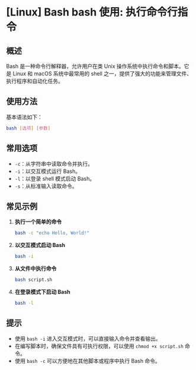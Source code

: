 # [Linux] Bash bash 使用: 执行命令行指令

## 概述
Bash 是一种命令行解释器，允许用户在类 Unix 操作系统中执行命令和脚本。它是 Linux 和 macOS 系统中最常用的 shell 之一，提供了强大的功能来管理文件、执行程序和自动化任务。

## 使用方法
基本语法如下：
```bash
bash [选项] [参数]
```

## 常用选项
- `-c`：从字符串中读取命令并执行。
- `-i`：以交互模式运行 Bash。
- `-l`：以登录 shell 模式启动 Bash。
- `-s`：从标准输入读取命令。

## 常见示例
1. **执行一个简单的命令**
   ```bash
   bash -c "echo Hello, World!"
   ```

2. **以交互模式启动 Bash**
   ```bash
   bash -i
   ```

3. **从文件中执行命令**
   ```bash
   bash script.sh
   ```

4. **在登录模式下启动 Bash**
   ```bash
   bash -l
   ```

## 提示
- 使用 `bash -i` 进入交互模式时，可以直接输入命令并查看输出。
- 在编写脚本时，确保文件具有可执行权限，可以使用 `chmod +x script.sh` 命令。
- 使用 `bash -c` 可以方便地在其他脚本或程序中执行 Bash 命令。